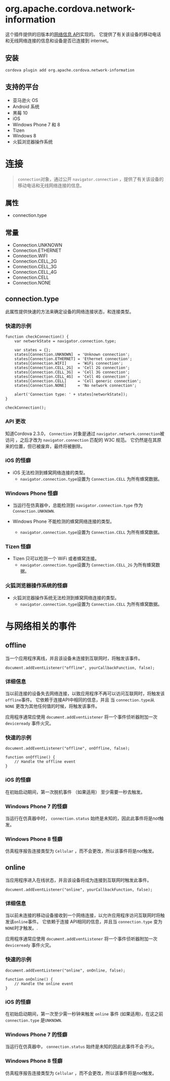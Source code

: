 <!---
    Licensed to the Apache Software Foundation (ASF) under one
    or more contributor license agreements.  See the NOTICE file
    distributed with this work for additional information
    regarding copyright ownership.  The ASF licenses this file
    to you under the Apache License, Version 2.0 (the
    "License"); you may not use this file except in compliance
    with the License.  You may obtain a copy of the License at

      http://www.apache.org/licenses/LICENSE-2.0

    Unless required by applicable law or agreed to in writing,
    software distributed under the License is distributed on an
    "AS IS" BASIS, WITHOUT WARRANTIES OR CONDITIONS OF ANY
    KIND, either express or implied.  See the License for the
    specific language governing permissions and limitations
    under the License.
-->

# org.apache.cordova.network-information

这个插件提供的旧版本的[网络信息 API][1]实现的。 它提供了有关该设备的移动电话和无线网络连接的信息和设备是否已连接到 internet。

 [1]: http://www.w3.org/TR/2011/WD-netinfo-api-20110607/

## 安装

    cordova plugin add org.apache.cordova.network-information
    

## 支持的平台

*   亚马逊火 OS
*   Android 系统
*   黑莓 10
*   iOS
*   Windows Phone 7 和 8
*   Tizen
*   Windows 8
*   火狐浏览器操作系统

# 连接

> `connection`对象，通过公开 `navigator.connection` ，提供了有关该设备的移动电话和无线网络连接的信息。

## 属性

*   connection.type

## 常量

*   Connection.UNKNOWN
*   Connection.ETHERNET
*   Connection.WIFI
*   Connection.CELL_2G
*   Connection.CELL_3G
*   Connection.CELL_4G
*   Connection.CELL
*   Connection.NONE

## connection.type

此属性提供快速的方法来确定设备的网络连接状态，和连接类型。

### 快速的示例

    function checkConnection() {
        var networkState = navigator.connection.type;
    
        var states = {};
        states[Connection.UNKNOWN]  = 'Unknown connection';
        states[Connection.ETHERNET] = 'Ethernet connection';
        states[Connection.WIFI]     = 'WiFi connection';
        states[Connection.CELL_2G]  = 'Cell 2G connection';
        states[Connection.CELL_3G]  = 'Cell 3G connection';
        states[Connection.CELL_4G]  = 'Cell 4G connection';
        states[Connection.CELL]     = 'Cell generic connection';
        states[Connection.NONE]     = 'No network connection';
    
        alert('Connection type: ' + states[networkState]);
    }
    
    checkConnection();
    

### API 更改

知道Cordova 2.3.0， `Connection` 对象是通过 `navigator.network.connection`被访问 ，之后才改为 `navigator.connection` 匹配的 W3C 规范。 它仍然是在其原来的位置，但已被废弃，最终将被删除。

### iOS 的怪癖

*   iOS 无法检测到蜂窝网络连接的类型。 
    *   `navigator.connection.type`设置为 `Connection.CELL` 为所有蜂窝数据。

### Windows Phone 怪癖

*   当运行在仿真器中，总能检测到 `navigator.connection.type` 作为`Connection.UNKNOWN`.

*   Windows Phone 不能检测的蜂窝网络连接的类型。
    
    *   `navigator.connection.type`设置为 `Connection.CELL` 为所有蜂窝数据。

### Tizen 怪癖

*   Tizen 只可以检测一个 WiFi 或者蜂窝连接。 
    *   `navigator.connection.type`设置为 `Connection.CELL_2G` 为所有蜂窝数据。

### 火狐浏览器操作系统的怪癖

*   火狐浏览器操作系统无法检测到蜂窝网络连接的类型。 
    *   `navigator.connection.type`设置为 `Connection.CELL` 为所有蜂窝数据。

# 与网络相关的事件

## offline

当一个应用程序离线，并且该设备未连接到互联网时，将触发该事件。

    document.addEventListener("offline", yourCallbackFunction, false);
    

### 详细信息

当以前连接的设备失去网络连接，以致应用程序不再可以访问互联网时，将触发该`offline`事件。 它依赖于连接API中相同的信息，并且 当 `connection.type`从 `NONE` 更改为其他任何值的时候，将触发该事件。

应用程序通常应使用 `document.addEventListener` 将一个事件侦听器附加一次 `deviceready` 事件火灾。

### 快速的示例

    document.addEventListener("offline", onOffline, false);
    
    function onOffline() {
        // Handle the offline event
    }
    

### iOS 的怪癖

在初始启动期间，第一次脱机事件 （如果适用） 至少需要一秒去触发。

### Windows Phone 7 的怪癖

当运行在仿真器中时， `connection.status` 始终是未知的，因此此事件将是*not*触发。

### Windows Phone 8 怪癖

仿真程序报告连接类型为 `Cellular` ，而不会更改，所以该事件将是*not*触发。

## online

当应用程序进入在线状态，并且该设备将成为连接到互联网时触发此事件。

    document.addEventListener("online", yourCallbackFunction, false);
    

### 详细信息

当以前未连接的移动设备接收到一个网络连接，以允许应用程序访问互联网时将触发该`online`事件。 它依赖于连接 API相同的信息，并且当 `connection.type` 变为`NONE`时才触发。.

应用程序通常应使用 `document.addEventListener` 将一个事件侦听器附加一次 `deviceready` 事件火灾。

### 快速的示例

    document.addEventListener("online", onOnline, false);
    
    function onOnline() {
        // Handle the online event
    }
    

### iOS 的怪癖

在初始启动期间，第一次至少需一秒钟来触发 `online` 事件 (如果适用)，在这之前`connection.type` 是`UNKNOWN`.

### Windows Phone 7 的怪癖

当运行在仿真器中， `connection.status` 始终是未知的因此此事件不会*不*火。

### Windows Phone 8 怪癖

仿真程序报告连接类型为 `Cellular` ，而不会更改，所以该事件将是*not*触发。